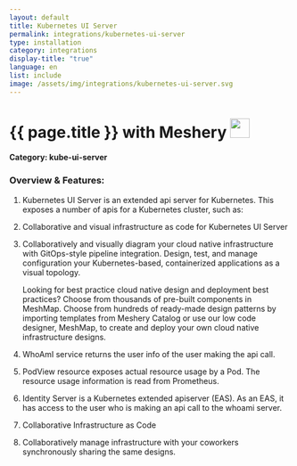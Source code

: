 ```yaml
---
layout: default
title: Kubernetes UI Server
permalink: integrations/kubernetes-ui-server
type: installation
category: integrations
display-title: "true"
language: en
list: include
image: /assets/img/integrations/kubernetes-ui-server.svg
---
```


<h1>{{ page.title }} with Meshery <img src="{{ page.image }}" style="width: 35px; height: 35px;" /></h1>


#### Category: kube-ui-server

### Overview & Features:
1. Kubernetes UI Server is an extended api server for Kubernetes. This exposes a number of apis for a Kubernetes cluster, such as:

2. Collaborative and visual infrastructure as code for Kubernetes UI Server

4. 
    Collaboratively and visually diagram your cloud native infrastructure with GitOps-style pipeline integration. Design, test, and manage configuration your Kubernetes-based, containerized applications as a visual topology.



    Looking for best practice cloud native design and deployment best practices? Choose from thousands of pre-built components in MeshMap. Choose from hundreds of ready-made design patterns by importing templates from Meshery Catalog or use our low code designer, MeshMap, to create and deploy your own cloud native infrastructure designs.



5. WhoAmI service returns the user info of the user making the api call.

6. PodView resource exposes actual resource usage by a Pod. The resource usage information is read from Prometheus.

7. Identity Server is a Kubernetes extended apiserver (EAS). As an EAS, it has access to the user who is making an api call to the whoami server.

8. Collaborative Infrastructure as Code

9. Collaboratively manage infrastructure with your coworkers synchronously sharing the same designs.

